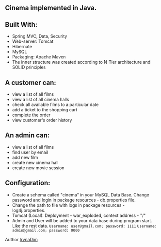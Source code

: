 Cinema implemented in Java.
- 

Built With:
- 
- Spring MVC, Data, Security
- Web-server: Tomcat
- Hibernate
- MySQL
- Packaging: Apache Maven
- The inner structure was created according to N-Tier architecture and SOLID principles

A customer can:
-
- view a list of all films
- view a list of all cinema halls
- check all available films to a particular date
- add a ticket to the shopping cart
- complete the order
- view customer's order history


An admin can:
- 
- view a list of all films
- find user by email
- add new film
- create new cinema hall
- create new movie session

Configuration:
-
- Create a schema called "cinema" in your MySQL Data Base. Change password and login in package resources - db.properties file.
- Change the path to file with logs in package resources - log4j.properties.
- Tomcat (Local):
Deployment - war_exploded, context address - "/"
- Admin and User will be added to your data base during program start. Like the rest data.
        `Username: user@gmail.com; password: 1111`
        `Username: admin@gmail.com; password: 0000`
        
Author [IrynaDim](https://github.com/IrynaDim/Movie-Shop)



